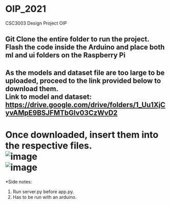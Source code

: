 # OIP_2021
CSC3003 Design Project OIP

## Git Clone the entire folder to run the project. <br/> Flash the code inside the Arduino and place both ml and ui folders on the Raspberry Pi

## As the models and dataset file are too large to be uploaded, proceed to the link provided below to download them. <br/> Link to model and dataset: https://drive.google.com/drive/folders/1_Uu1XjCyvAMpE9BSJFMTbGIv03CzWvD2

# Once downloaded, insert them into the respective files. <br/> ![image](https://user-images.githubusercontent.com/60659369/131821735-80bc9d8c-a2a9-43c1-9f4b-92f7d814d058.png) <br/> ![image](https://user-images.githubusercontent.com/60659369/131821767-83007773-461e-465f-ae2c-e551cbf974a3.png)

*Side notes: 
1) Run server.py before app.py.
2) Has to be run with an arduino. 
